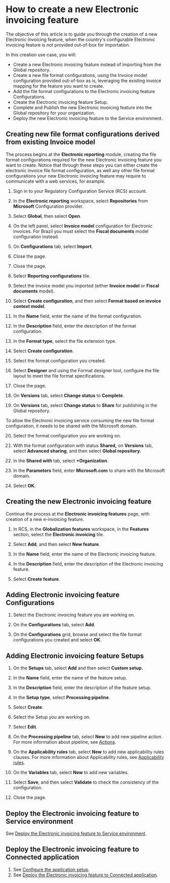 # How to create a new Electronic invoicing feature

The objective of this article is to guide you through the creation of a new Electronic invoicing feature, when the country's configurable Electronic invoicing feature is not provided out-of-box for importation.

In this creation use case, you will:

- Create a new Electronic invoicing feature instead of importing from the Global repository.
- Create a new file format configurations, using the Invoice model configuration provided out-of-box as is, leveraging the existing invoice mapping for the feature you want to create.
- Add the file format configurations to the Electronic invoicing feature Configurations.
- Create the Electronic invoicing feature Setup.
- Complete and Publish the new Electronic invoicing feature into the Global repository for your organization.
- Deploy the new Electronic invoicing feature to the Service environment.

## Creating new file format configurations derived from existing Invoice model

The process begins at the **Electronic reporting** module, creating the file format configurations required for the new Electronic invoicing feature you want to create. Notice that through these steps you can either create the electronic invoice file format configuration, as well any other file format configurations your new Electronic invoicing feature may require to communicate with a web services, for example.

1.  Sign in to your Regulatory Configuration Service (RCS) account.

2.  In the **Electronic reporting** workspace, select **Repositories** from **Microsoft** Configuration provider.

3.  Select **Global**, then select **Open**.

4.  On the left panel, select **Invoice model** configuration for Electronic invoices. For Brazil you must select the **Fiscal documents** model configuration instead.

5.  On **Configurations** tab, select **Import**.

6.  Close the page.

7.  Close the page.

8.  Select **Reporting configurations** tile.

9.  Select the invoice model you imported (either **Invoice model** or **Fiscal documents** model).

10.  Select **Create configuration**, and then select **Format based on invoice context model**.

11. In the **Name** field, enter the name of the format configuration.

12. In the **Description** field, enter the description of the format configuration.

13. In the **Format type**, select the file extension type.

14. Select **Create configuration**.

15. Select the format configuration you created.

16. Select **Designer** and using the Format designer tool, configure the file layout to meet the file format specifications.

17. Close the page.

18. On **Versions** tab, select **Change status** to **Complete**.

19. On **Versions** tab, select **Change status** to **Share** for publishing in the Global repository.

To allow the Electronic invoicing service consuming the new file format configuration, it needs to be shared with the Microsoft domain.

20.  Select the format configuration you are working on.

21.  With the format configuration with status **Shared,** on **Versions** tab, select **Advanced sharing**, and then select **Global repository.**

22.  In the **Shared with** tab, select **+Organization**.

23.  In the **Parameters** field, enter **Microsoft.com** to share with the Microsoft domain.

24.  Select **OK.**

## Creating the new Electronic invoicing feature

Continue the process at the **Electronic invoicing features** page, with creation of a new e-invoicing feature.

1.  In RCS, in the **Globalization features** workspace, in the **Features** section, select the **Electronic invoicing** tile.

2.  Select **Add**, and then select **New feature**.

3.  In the **Name** field, enter the name of the Electronic invoicing feature.

4.  In the **Description** field, enter the description of the Electronic invoicing feature.

5.  Select **Create feature**.

## Adding Electronic invoicing feature Configurations

1.  Select the Electronic invoicing feature you are working on.

2.  On the **Configurations** tab, select **Add**.

3.  On the **Configurations** grid, browse and select the file format configurations you created and select **OK**.

## Adding Electronic invoicing feature Setups

1.  On the **Setups** tab, select **Add** and then select **Custom setup.**

2.  In the **Name** field, enter the name of the feature setup.

3.  In the **Description** field, enter the description of the feature setup.

4.  In the **Setup type**, select **Processing pipeline**.

5.  Select **Create**.

6.  Select the Setup you are working on.

7.  Select **Edit**.

7.  On the **Processing pipeline** tab, select **New** to add new pipeline action. For more information about pipeline, see [Actions](https://docs.microsoft.com/en-us/dynamics365/finance/localizations/e-invoicing-get-started?toc=/dynamics365/finance/toc.json#actions).

8.  On the **Applicability rules** tab, select **New** to add new applicability rules clauses. For more information about Applicability rules, see [Applicability rules](https://docs.microsoft.com/en-us/dynamics365/finance/localizations/e-invoicing-get-started?toc=/dynamics365/finance/toc.json#applicability-rules).

9.  On the **Variables** tab, select **New** to add new variables.

10.  Select **Save**, and then select **Validate** to check the consistency of the configuration.

11. Close the page.

## Deploy the Electronic invoicing feature to Service environment

See [Deploy the Electronic invoicing feature to Service environment](https://docs.microsoft.com/en-us/dynamics365/finance/localizations/e-invoicing-get-started?toc=/dynamics365/finance/toc.json#deploy-the-electronic-invoicing-feature-to-service-environment).

## Deploy the Electronic invoicing feature to Connected application

1. See [Configure the application setup](https://docs.microsoft.com/en-us/dynamics365/finance/localizations/e-invoicing-get-started?toc=/dynamics365/finance/toc.json#configure-the-application-setup).
2. See [Deploy the Electronic invoicing feature to Connected application](https://docs.microsoft.com/en-us/dynamics365/finance/localizations/e-invoicing-get-started?toc=/dynamics365/finance/toc.json#deploy-the-electronic-invoicing-feature-to-connected-application).

